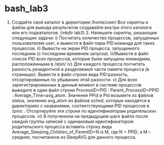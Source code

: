 # bash_lab3
1. Создайте свой каталог в директории /home/user/ Все скрипты и файлы для вывода результатов создавайте внутри этого каталога или его подкаталогов. (mkdir lab3) 2. Напишите скрипты, решающие следующие задачи: i) Посчитать количество процессов, запущенных пользователем user, и вывести в файл пары PID:команда для таких процессов. ii) Вывести на экран PID процесса, запущенного последним (с последним временем запуска). iii)Вывести в файл список PID всех процессов, которые были запущены командами, расположенными в /sbin/ iv) Для каждого процесса посчитать разность резидентной и разделяемой части памяти процесса (в страницах). Вывести в файл строки вида PID:разность, отсортированные по убыванию этой разности. v) Для всех зарегистрированных в данный момент в системе процессов выведите в один файл строки ProcessID=PID : Parent_ProcessID=PPID : Average_Time=avg_atom. Значения PPid и Pid возьмите из файлов status, значение avg_atom из файлов sched, которые находятся в директориях с названиями, соответствующими PID процессов в /proc . Отсортируйте эти строки по идентификаторам родительских процессов. vi) В полученном на предыдущем шаге файле после каждой группы записей с одинаковым идентификатором родительского процесса вставить строку вида Average_Sleeping_Children_of_ParentID=N is M, где N = PPID, а M – среднее, посчитанное из SleepAVG для данного процесса.
